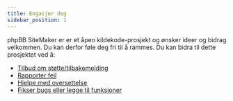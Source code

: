 ```yaml
---
title: Engasjer deg
sidebar_position: 1
---
```


phpBB SiteMaker er er et åpen kildekode-prosjekt og ønsker ideer og bidrag velkommen. Du kan derfor føle deg fri til å rammes. Du kan bidra til dette prosjektet ved å:

* [Tilbud om støtte/tilbakemelding](https://www.phpbb.com/customise/db/extension/phpbb_sitemaker_2)
* [Rapporter feil](https://github.com/blitze/phpBB-ext-sitemaker/issues)
* [Hjelpe med oversettelse](./translators.md)
* [Fikser bugs eller legge til funksjoner](./pull-requests.md)
